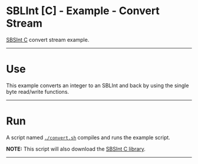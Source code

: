 <!-- Author (Created): Roger "Equah" Hürzeler -->
<!-- Date (Created): 12020.02.09 HE -->
<!-- License: apache-2.0 -->

**SBLInt [C] - Example - Convert Stream**
================================================================================

[SBSInt C](https://github.com/TheEquah/SBLInt-c/) convert stream example.

--------------------------------------------------------------------------------

# Use

This example converts an integer to an SBLInt and back by using the single byte read/write functions.

--------------------------------------------------------------------------------

# Run

A script named [`./convert.sh`](https://github.com/TheEquah/SBLInt-c/blob/master/example/convert_stream/convert.sh) compiles and runs the example script.

**NOTE:** This script will also download the [SBSInt C library](https://github.com/TheEquah/SBSInt-c/).

--------------------------------------------------------------------------------
